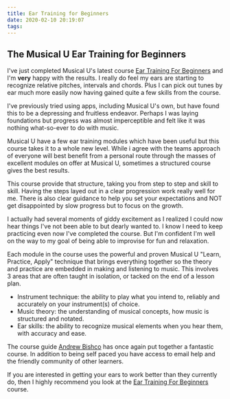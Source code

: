 ```yaml
---
title: Ear Training for Beginners
date: 2020-02-10 20:19:07
tags:
---
```


## The Musical U Ear Training for Beginners

I've just completed Musical U's latest course [Ear Training For Beginners](https://secure.musical-u.com/etbp-offer-1) and I'm **very** happy with the results. I really do feel my ears are starting to recognize relative pitches, intervals and chords. Plus I can pick out tunes by ear much more easily now having gained quite a few skills from the course.

I've previously tried using apps, including Musical U's own, but have found this to be a depressing and fruitless endeavor. Perhaps I was laying foundations but progress was almost imperceptible and felt like it was nothing what-so-ever to do with music.

Musical U have a few ear training modules which have been useful but this course takes it to a whole new level. While i agree with the teams approach of everyone will best benefit from a personal route through the masses of excellent modules on offer at Musical U, sometimes a structured course gives the best results. 

This course provide that structure, taking you from step to step and skill to skill. Having the steps layed out in a clear progression work really well for me. There is also clear guidance to help you set your expectations and NOT get disappointed by slow progress but to focus on the growth.

I actually had several moments of giddy excitement as I realized I could now hear things I've not been able to but dearly wanted to. I know I need to keep practicing even now I've completed the course. But I'm confident I'm well on the way to my goal of being able to improvise for fun and relaxation.

Each module in the course uses the powerful and proven Musical U "Learn, Practice, Apply" technique that brings everything together so the theory and practice are embedded in making and listening to music. This involves 3 areas that are often taught in isolation, or tacked on the end of a lesson plan.

- Instrument technique: the ability to play what you intend to, reliably and accurately on your instrument(s) of choice.
- Music theory: the understanding of musical concepts, how music is structured and notated.
- Ear skills: the ability to recognize musical elements when you hear them, with accuracy and ease.

The course guide [Andrew Bishco](https://www.musical-u.com/learn/meet-team-andrew/) has once again put together a fantastic course. In addition to being self paced you have access to email help and the friendly community of other learners.

If you are interested in getting your ears to work better than they currently do, then I highly recommend you look at the [Ear Training For Beginners](https://secure.musical-u.com/etbp-offer-1) course.